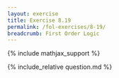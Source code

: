 ```yaml
---
layout: exercise
title: Exercise 8.19
permalink: /fol-exercises/8-19/
breadcrumb: First Order Logic
---
```


{% include mathjax_support %}

<div><i class="arrow-up loader" data-chapter="fol-exercises" data-exercise="ex_19" data-rating="0"></i></div>
{% include_relative question.md %}
